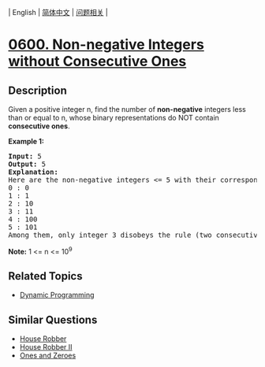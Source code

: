 
| English | [简体中文](README.md) | [问题相关](QUESTION.md) |
# [0600. Non-negative Integers without Consecutive Ones](https://leetcode-cn.com/problems/non-negative-integers-without-consecutive-ones/)
## Description
<p>Given a positive integer n, find the number of <b>non-negative</b> integers less than or equal to n, whose binary representations do NOT contain <b>consecutive ones</b>.</p>

<p><b>Example 1:</b><br />
<pre>
<b>Input:</b> 5
<b>Output:</b> 5
<b>Explanation:</b> 
Here are the non-negative integers <= 5 with their corresponding binary representations:
0 : 0
1 : 1
2 : 10
3 : 11
4 : 100
5 : 101
Among them, only integer 3 disobeys the rule (two consecutive ones) and the other 5 satisfy the rule. 
</pre>
</p>

<p><b>Note:</b>
1 <= n <= 10<sup>9</sup>
</p>

## Related Topics
- [Dynamic Programming](https://leetcode-cn.com/tag/dynamic-programming)
## Similar Questions
- [House Robber](../0198/README_EN.md)
- [House Robber II](../0213/README_EN.md)
- [Ones and Zeroes](../0474/README_EN.md)

